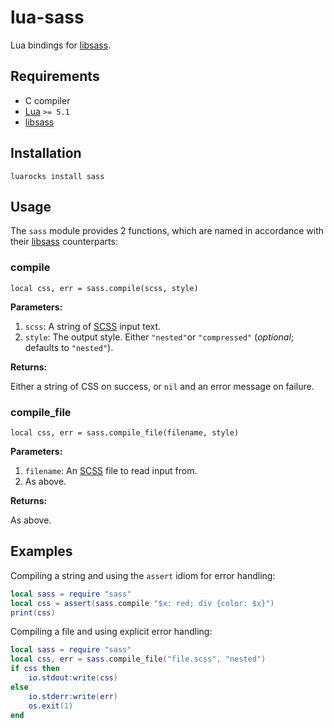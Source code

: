 lua-sass
========

Lua bindings for [libsass].

Requirements
------------

* C compiler
* [Lua] `>= 5.1`
* [libsass]

Installation
------------

    luarocks install sass

Usage
-----

The `sass` module provides 2 functions, which are named in accordance with
their [libsass] counterparts:

### compile

    local css, err = sass.compile(scss, style)

**Parameters:**

1. `scss`: A string of [SCSS] input text.
2. `style`: The output style. Either `"nested"`or `"compressed"`
   (*optional*; defaults to `"nested"`).

**Returns:**

Either a string of CSS on success, or `nil` and an error message on failure.

### compile_file

    local css, err = sass.compile_file(filename, style)

**Parameters:**

1. `filename`: An [SCSS] file to read input from.
2. As above.

**Returns:**

As above.

Examples
--------

Compiling a string and using the `assert` idiom for error handling:

```lua
local sass = require "sass"
local css = assert(sass.compile "$x: red; div {color: $x}")
print(css)
```

Compiling a file and using explicit error handling:

```lua
local sass = require "sass"
local css, err = sass.compile_file("file.scss", "nested")
if css then
    io.stdout:write(css)
else
    io.stderr:write(err)
    os.exit(1)
end
```


[libsass]: https://sass-lang.com/libsass
[Lua]: https://www.lua.org/
[SCSS]: https://sass-lang.com/documentation/file.SASS_REFERENCE.html#syntax
